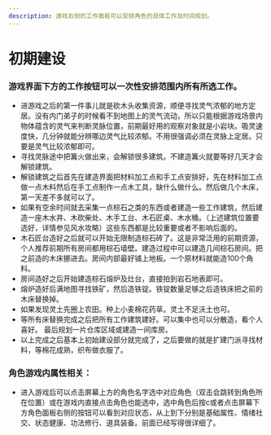 ```yaml
---
description: 游戏右侧的工作面板可以安排角色的具体工作及时间规划。
---
```


# 初期建设

### 游戏界面下方的工作按钮可以一次性安排范围内所有所选工作。

* 进游戏之后的第一件事儿就是砍木头收集资源，顺便寻找灵气浓郁的地方定居。没有内门弟子的时候看不到地图上的灵气流动，所以只能根据游戏场景内物体蕴含的灵气来判断灵脉位置，前期最好用的观察对象就是小岩块。吸灵速度快，几分钟就能分辨哪边灵气比较浓郁。不用很强调必须在灵脉上定居。只要是灵气比较浓郁即可。
* 寻找灵脉途中把篝火做出来，会解锁很多建筑。不建造篝火就要等好几天才会解锁建筑。
* 解锁建筑之后首先在建造界面把材料加工点和手工点安排好，先在材料加工点做一点木料然后在手工点制作一点木工具，缺什么做什么。然后做几个木床，第一天差不多就可以了。
* 如果有空余时间就去采集一点棕石之类的东西或者建造一些工作建筑，然后建造一座木水井、木砍柴处、木手工台、木石匠桌、木水桶。（上述建筑位置要选好，详情参见风水攻略）这些东西都是比较重要或者不影响后面的。
* 木石匠台造好之后就可以开始无限制造棕石砖了。这是非常泛用的前期资源，个人推荐前期所有房间都用棕石墙壁。建造过程中可以建造几间棕石房间。把之前造的木床挪进去。房间内部最好铺上地板。一个原材料就能造100个角料。
* 房间造好之后开始建造棕石熔炉及灶台，直接拍到岩石地表即可。
* 熔炉造好后满地图寻找铁矿，然后造铁锭。铁锭数量足够之后造铁床把之前的木床替换掉。
* 如果发现灵土先圈上农田。种上小麦棉花药草。灵土不足沃土也可。
* 等所有床替换完成之后把所有工作建筑建好。可以集中也可以分散造，看个人喜好。 最后规划一片仓库区域或建造一间库房。
* 以上完成之后基本上初始建设部分就完成了，之后要做的就是扩建门派寻找材料，等棉花成熟，织布做衣服了。

### 角色游戏内属性相关：

* 进入游戏后可以点击屏幕上方的角色名字选中对应角色（双击会跳转到角色所在位置）或在游戏内直接点击角色也能选中，选中角色后按c或者点击屏幕下方角色面板右侧的按钮可以看到对应状态，从上到下分别是基础属性、情绪社交、状态健康、功法修行、道具装备。前面已经写得很详细了。

### 

